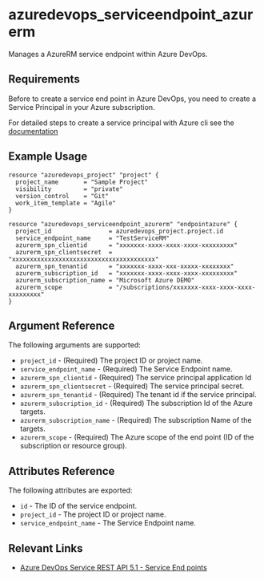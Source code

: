 # azuredevops_serviceendpoint_azurerm
Manages a AzureRM service endpoint within Azure DevOps.

## Requirements
Before to create a service end point in Azure DevOps, you need to create a Service Principal in your Azure subscription.

For detailed steps to create a service principal with Azure cli see the [documentation](https://docs.microsoft.com/en-us/cli/azure/create-an-azure-service-principal-azure-cli?view=azure-cli-latest)

## Example Usage

```hcl
resource "azuredevops_project" "project" {
  project_name       = "Sample Project"
  visibility         = "private"
  version_control    = "Git"
  work_item_template = "Agile"
}

resource "azuredevops_serviceendpoint_azurerm" "endpointazure" {
  project_id                = azuredevops_project.project.id
  service_endpoint_name     = "TestServiceRM"
  azurerm_spn_clientid      = "xxxxxxx-xxxx-xxxx-xxxx-xxxxxxxxx"
  azurerm_spn_clientsecret  = "xxxxxxxxxxxxxxxxxxxxxxxxxxxxxxxxxxxxxxxx"
  azurerm_spn_tenantid      = "xxxxxxx-xxxx-xxx-xxxxx-xxxxxxxx"
  azurerm_subscription_id   = "xxxxxxx-xxxx-xxxx-xxxx-xxxxxxxxx"
  azurerm_subscription_name = "Microsoft Azure DEMO"
  azurerm_scope             = "/subscriptions/xxxxxxx-xxxx-xxxx-xxxx-xxxxxxxxx"
}
```

## Argument Reference

The following arguments are supported:

* `project_id` - (Required) The project ID or project name.
* `service_endpoint_name` - (Required) The Service Endpoint name.
* `azurerm_spn_clientid` - (Required) The service principal application Id
* `azurerm_spn_clientsecret` - (Required) The service principal secret.
* `azurerm_spn_tenantid` - (Required) The tenant id if the service principal.
* `azurerm_subscription_id` - (Required) The subscription Id of the Azure targets.
* `azurerm_subscription_name` - (Required) The subscription Name of the targets.
* `azurerm_scope` - (Required) The Azure scope of the end point (ID of the subscription or resource group).

## Attributes Reference

The following attributes are exported:

* `id` - The ID of the service endpoint.
* `project_id` - The project ID or project name.
* `service_endpoint_name` - The Service Endpoint name.

## Relevant Links
* [Azure DevOps Service REST API 5.1 - Service End points](https://docs.microsoft.com/en-us/rest/api/azure/devops/serviceendpoint/endpoints?view=azure-devops-rest-5.1)
